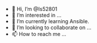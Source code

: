 - 👋 Hi, I’m @Is52801
- 👀 I’m interested in ...
- 🌱 I’m currently learning Ansible.
- 💞️ I’m looking to collaborate on ...
- 📫 How to reach me ...

<!---
Is52801/Is52801 is a ✨ special ✨ repository because its `README.md` (this file) appears on your GitHub profile.
You can click the Preview link to take a look at your changes.
--->
